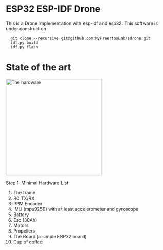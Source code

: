 ESP32 ESP-IDF Drone
===================

This is a Drone Implementation with esp-idf and esp32.
This software is under construction

```
  git clone --recursive git@github.com:MyFreertosLab/sdrone.git
  idf.py build
  idf.py flash
```
<h1>State of the art</h1>
<p align="left">
  <img src="https://github.com/MyFreertosLab/sdrone/blob/master/docs/images/Step1.jpg" width="300" title="The hardware">
  <p>Step 1: Minimal Hardware List</p>
</p>

1) The frame
2) RC TX/RX
3) PPM Encoder
4) IMU (mpu9250) with at least accelerometer and gyroscope
5) Battery
6) Esc (30Ah)
7) Motors
8) Propellers
9) The Board (a simple ESP32 board)
10) Cup of coffee
